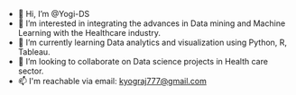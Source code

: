 - 👋 Hi, I’m @Yogi-DS
- 👀 I’m interested in integrating the advances in Data mining and Machine Learning with the Healthcare industry. 
- 🌱 I’m currently learning Data analytics and visualization using Python, R, Tableau.
- 💞️ I’m looking to collaborate on Data science projects in Health care sector.
- 📫 I'm reachable via email: kyograj777@gmail.com

<!---
Yogi-DS/Yogi-DS is a ✨ special ✨ repository because its `README.md` (this file) appears on your GitHub profile.
You can click the Preview link to take a look at your changes.
--->
